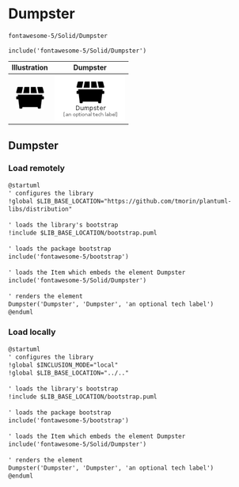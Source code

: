 # Dumpster


```text
fontawesome-5/Solid/Dumpster
```

```text
include('fontawesome-5/Solid/Dumpster')
```



| Illustration | Dumpster |
| :---: | :---: |
| ![illustration for Illustration](../../fontawesome-5/Solid/Dumpster.png) | ![illustration for Dumpster](../../fontawesome-5/Solid/Dumpster.Local.png) |




## Dumpster

### Load remotely
```plantuml
@startuml
' configures the library
!global $LIB_BASE_LOCATION="https://github.com/tmorin/plantuml-libs/distribution"

' loads the library's bootstrap
!include $LIB_BASE_LOCATION/bootstrap.puml

' loads the package bootstrap
include('fontawesome-5/bootstrap')

' loads the Item which embeds the element Dumpster
include('fontawesome-5/Solid/Dumpster')

' renders the element
Dumpster('Dumpster', 'Dumpster', 'an optional tech label')
@enduml
```

### Load locally
```plantuml
@startuml
' configures the library
!global $INCLUSION_MODE="local"
!global $LIB_BASE_LOCATION="../.."

' loads the library's bootstrap
!include $LIB_BASE_LOCATION/bootstrap.puml

' loads the package bootstrap
include('fontawesome-5/bootstrap')

' loads the Item which embeds the element Dumpster
include('fontawesome-5/Solid/Dumpster')

' renders the element
Dumpster('Dumpster', 'Dumpster', 'an optional tech label')
@enduml
```

